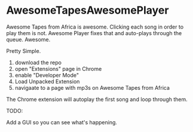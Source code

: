 # AwesomeTapesAwesomePlayer
Awesome Tapes from Africa is awesome. Clicking each song in order to play them is not. Awesome Player fixes that and auto-plays through the queue. Awesome.

Pretty Simple.

1) download the repo
2) open "Extensions" page in Chrome
3) enable "Developer Mode"
4) Load Unpacked Extension
5) navigaate to a page with mp3s on Awesome Tapes from Africa

The Chrome extension will autoplay the first song and loop through them.

TODO:

Add a GUI so you can see what's happening.
